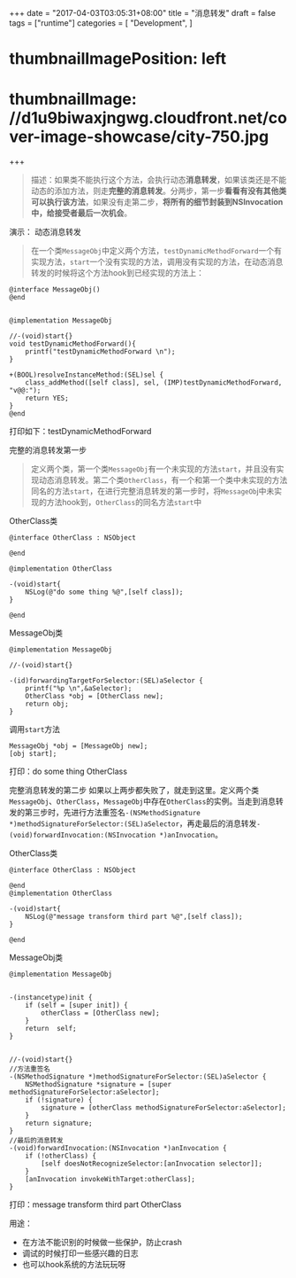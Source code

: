 +++
date = "2017-04-03T03:05:31+08:00"
title = "消息转发"
draft = false
tags = ["runtime"]
categories = [
  "Development",
]
# thumbnailImagePosition: left
# thumbnailImage: //d1u9biwaxjngwg.cloudfront.net/cover-image-showcase/city-750.jpg
+++

>描述：如果类不能执行这个方法，会执行动态**消息转发**，如果该类还是不能动态的添加方法，则走**完整的消息转发**。分两步，第一步**看看有没有其他类可以执行该方法**，如果没有走第二步，**将所有的细节封装到NSInvocation中，给接受者最后一次机会**。

演示：
动态消息转发
>在一个类`MessageObj`中定义两个方法，`testDynamicMethodForward`一个有实现方法，`start`一个没有实现的方法，调用没有实现的方法，在动态消息转发的时候将这个方法hook到已经实现的方法上：
<!--more-->
```
@interface MessageObj()
@end


@implementation MessageObj

//-(void)start{}
void testDynamicMethodForward(){
    printf("testDynamicMethodForward \n");
}

+(BOOL)resolveInstanceMethod:(SEL)sel {
    class_addMethod([self class], sel, (IMP)testDynamicMethodForward, "v@@:");
    return YES;
}
@end
```
打印如下：testDynamicMethodForward 

完整的消息转发第一步
>定义两个类，第一个类`MessageObj`有一个未实现的方法`start`，并且没有实现动态消息转发。第二个类`OtherClass`，有一个和第一个类中未实现的方法同名的方法`start`，在进行完整消息转发的第一步时，将`MessageOb`j中未实现的方法hook到，`OtherClass`的同名方法`start`中

OtherClass类
```
@interface OtherClass : NSObject

@end

@implementation OtherClass

-(void)start{
    NSLog(@"do some thing %@",[self class]);
}

@end
```
MessageObj类
```
@implementation MessageObj

//-(void)start{}

-(id)forwardingTargetForSelector:(SEL)aSelector {
    printf("%p \n",&aSelector);
    OtherClass *obj = [OtherClass new];
    return obj;
}
```
调用`start`方法
```
MessageObj *obj = [MessageObj new];
[obj start];
``` 
打印：do some thing OtherClass

完整消息转发的第二步
如果以上两步都失败了，就走到这里。定义两个类`MessageObj`、`OtherClass`，`MessageObj`中存在`OtherClass`的实例。当走到消息转发的第三步时，先进行方法重签名`-(NSMethodSignature *)methodSignatureForSelector:(SEL)aSelector`，再走最后的消息转发`-(void)forwardInvocation:(NSInvocation *)anInvocation`。

OtherClass类
```
@interface OtherClass : NSObject

@end
@implementation OtherClass

-(void)start{
    NSLog(@"message transform third part %@",[self class]);
}

@end
```
MessageObj类
```
@implementation MessageObj


-(instancetype)init {
    if (self = [super init]) {
        otherClass = [OtherClass new];
    }
    return  self;
}


//-(void)start{}
//方法重签名
-(NSMethodSignature *)methodSignatureForSelector:(SEL)aSelector {
    NSMethodSignature *signature = [super methodSignatureForSelector:aSelector];
    if (!signature) {
        signature = [otherClass methodSignatureForSelector:aSelector];
    }
    return signature;
}
//最后的消息转发
-(void)forwardInvocation:(NSInvocation *)anInvocation {
    if (!otherClass) {
        [self doesNotRecognizeSelector:[anInvocation selector]];
    }
    [anInvocation invokeWithTarget:otherClass];
}
```
打印：message transform third part OtherClass

用途：
- 在方法不能识别的时候做一些保护，防止crash
- 调试的时候打印一些感兴趣的日志
- 也可以hook系统的方法玩玩呀



